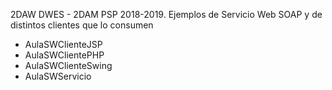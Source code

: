 2DAW DWES - 2DAM PSP 2018-2019. Ejemplos de Servicio Web SOAP y de distintos clientes que lo consumen
* AulaSWClienteJSP
* AulaSWClientePHP
* AulaSWClienteSwing
* AulaSWServicio
